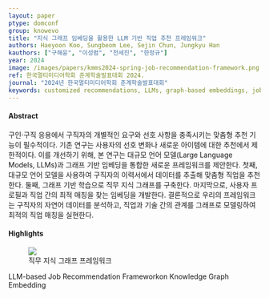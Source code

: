 ```yaml
---
layout: paper
ptype: domconf
group: knowevo
title: "지식 그래프 임베딩을 활용한 LLM 기반 직업 추천 프레임워크"
authors: Haeyoon Koo, Sungbeom Lee, Sejin Chun, Jungkyu Han  
kauthors: ["구해윤", "이성범", "천세진", "한정규"]
year: 2024
image: /images/papers/kmms2024-spring-job-recommendation-framework.png
ref: 한국멀티미디어학회 춘계학술발표대회 2024.
journal: "2024년 한국멀티미디어학회 춘계학술발표대회"
keywords: customized recommendations, LLMs, graph-based embeddings, job matching
---
```


<h4><span class="badge badge-info">Abstract</span></h4>
구인⋅구직 응용에서 구직자의 개별적인 요구와 선호 사항을 충족시키는 맞춤형 추천 기능이 필수적이다. 기존 연구는 사용자의 선호 변화나 새로운 아이템에 대한 추천에서 제한적이다. 이를 개선하기 위해, 본 연구는 대규모 언어 모델(Large Language Models, LLMs)과 그래프 기반 임베딩을 통합한 새로운 프레임워크를 제안한다. 첫째, 대규모 언어 모델을 사용하여 구직자의 이력서에서 데이터를 추출해 맞춤형 직업을 추천한다. 둘째, 그래프 기반 학습으로 직무 지식 그래프를 구축한다. 마지막으로, 사용자 프로필과 직업 간의 최적 매칭을 찾는 임베딩을 개발한다. 결론적으로 우리의 프레임워크는 구직자의 자연어 데이터를 분석하고, 직업과 기술 간의 관계를 그래프로 모델링하여 최적의 직업 매칭을 실현한다. 

<h4><span class="badge badge-info">Highlights</span></h4>
<figure>
    <img class="pull-left pad-right media-object d-none d-sm-block" src="{{ page.image }}">
    <figcaption>직무 지식 그래프 프레임워크</figcaption>
</figure>

<div class="alert alert-warning" role="alert">
   LLM-based Job Recommendation Frameworkon Knowledge Graph Embedding
</div>
